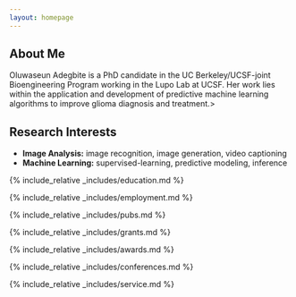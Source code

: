 ```yaml
---
layout: homepage
--- 
```


## About Me

Oluwaseun Adegbite is a PhD candidate in the UC Berkeley/UCSF-joint Bioengineering Program working in the Lupo Lab at UCSF. Her work lies within the application and development of predictive machine learning algorithms to improve glioma diagnosis and treatment.>

## Research Interests

- **Image Analysis:** image recognition, image generation, video captioning
- **Machine Learning:** supervised-learning, predictive modeling, inference 

{% include_relative _includes/education.md %}

{% include_relative _includes/employment.md %}

{% include_relative _includes/pubs.md %}

<!--{% include_relative _includes/art.md %}--> <!-- you can escape this line if you don't have any art examples -->

{% include_relative _includes/grants.md %}

{% include_relative _includes/awards.md %}

{% include_relative _includes/conferences.md %}

{% include_relative _includes/service.md %}
